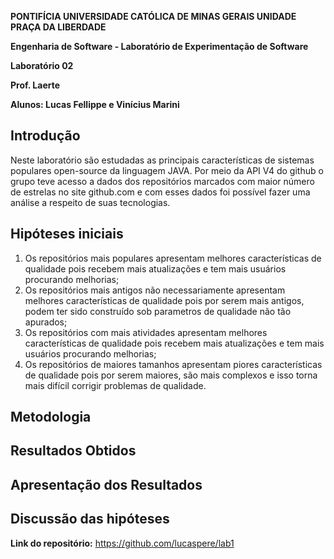 
**PONTIFÍCIA UNIVERSIDADE CATÓLICA DE MINAS GERAIS UNIDADE PRAÇA DA LIBERDADE**

  

  

**Engenharia de Software - Laboratório de Experimentação de Software**

  

  

**Laboratório 02**

  

  

**Prof. Laerte**

  

  

**Alunos: Lucas Fellippe e Vinícius Marini**

  

  

## Introdução

  

  

Neste laboratório são estudadas as principais características de sistemas populares open-source da linguagem JAVA. Por meio da API V4 do github o grupo teve acesso a dados dos repositórios marcados com maior número de estrelas no site github.com e com esses dados foi possível fazer uma análise a respeito de suas tecnologias.

  

  

## Hipóteses iniciais

  

  

1. Os repositórios mais populares apresentam melhores características de qualidade pois recebem mais atualizações e tem mais usuários procurando melhorias;
2. Os repositórios mais antigos não necessariamente apresentam melhores características de qualidade pois por serem mais antigos, podem ter sido construído sob parametros de qualidade não tão apurados;
3. Os repositórios com mais atividades apresentam melhores características de qualidade pois recebem mais atualizações e tem mais usuários procurando melhorias;
4. Os repositórios de maiores tamanhos apresentam piores características de qualidade pois por serem maiores, são mais complexos e isso torna mais difícil corrigir problemas de qualidade.

  

  

## Metodologia

## Resultados Obtidos

## Apresentação dos Resultados

## Discussão das hipóteses

**Link do repositório:** https://github.com/lucaspere/lab1
